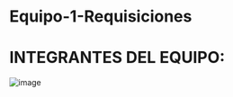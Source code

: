 # Equipo-1-Requisiciones
# INTEGRANTES DEL EQUIPO:
![image](https://github.com/Secure-Corp/Equipo-1-Requisiciones/assets/69164086/755b3265-c827-407f-ae7d-f7e17ded8d04)


